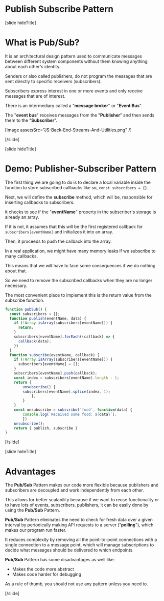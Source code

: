 # Publish Subscribe Pattern

[slide hideTitle]

# What is Pub/Sub?

It is an architectural design pattern used to communicate messages between different system components without them knowing anything about each other's identity.

Senders or also called publishers, do not program the messages that are sent directly to specific receivers (subscribers).

Subscribers express interest in one or more events and only receive messages that are of interest.

There is an intermediary called a "**message broker**" or "**Event Bus**".

The "**event bus**" receives messages from the "**Publisher**" and then sends them to the "**Subscriber**".

[image assetsSrc="JS-Back-End-Streams-And-Utilities.png" /]

[/slide]

[slide hideTitle]

# Demo: Publisher-Subscriber Pattern

The first thing we are going to do is to declare a local variable inside the function to store subscribed callbacks like so, `const subscribers = {}`.

Next, we will define the **subscribe** method, which will be, responsible for inserting callbacks to subscribers.

it checks to see if the "**eventName**" property in the subscriber's storage is already an array. 

If it is not, it assumes that this will be the first registered callback for `subscribers[eventName]` and initializes it into an array. 

Then, it proceeds to push the callback into the array.

In a real application, we might have many memory leaks if we subscribe to many callbacks.

This means that we will have to face some consequences if we do nothing about that.

So we need to remove the subscribed callbacks when they are no longer necessary. 

The most convenient place to implement this is the return value from the subscribe function.

```js
function pubSub() {
  const subscribers = {};
  function publish(eventName, data) {
    if (!Array.isArray(subscribers[eventName])) {
      return;
    }
    subscribers[eventName].forEach((callback) => {
      callback(data);
    })
  }
  function subscribe(eventName, callback) {
    if (!Array.isArray(subscribers[eventName])) {
      subscribers[eventName] = [];
    }
    subscribers[eventName].push(callback);
    const index = subscribers[eventName].length - 1;
    return {
        unsubscribe() {
        subscribers[eventName].splice(index, 1);
            },
        }
    }
    const unsubscribe = subscribe('food', function(data) {
        console.log(`Received some food: ${data}`);
        })
    unsubscribe();
    return { publish, subscribe }
}
```

[/slide]

[slide hideTitle]

# Advantages

The **Pub/Sub** Pattern makes our code more flexible because publishers and subscribers are decoupled and work independently from each other.

This allows for better scalability because if we want to reuse functionality or to have lots of events, subscribers, publishers, it can be easily done by using the **Pub/Sub** Pattern.

**Pub/Sub** Pattern eliminates the need to check for fresh data over a given interval by periodically making API requests to a server ("**polling**"),  which makes our program run faster.

It reduces complexity by removing all the point-to-point connections with a single connection to a message point, which will manage subscriptions to decide what messages should be delivered to which endpoints.

**Pub/Sub** Pattern has some disadvantages as well like:

- Makes the code more abstract
- Makes code harder for debugging 

As a rule of thumb, you should not use any pattern unless you need to.

[/slide]

